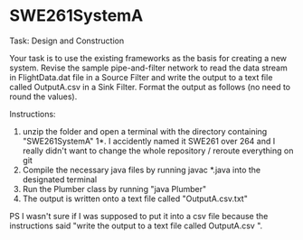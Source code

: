 # SWE261SystemA

Task: Design and Construction

Your task is to use the existing frameworks as the basis for creating a new system. Revise the sample pipe-and-filter network to read the data stream in FlightData.dat file in a Source Filter
and write the output to a text file called OutputA.csv in a Sink Filter. Format the output as follows (no need to round the values). 


Instructions:

1. unzip the folder and open a terminal with the directory containing "SWE261SystemA"
1*. I accidently named it SWE261 over 264 and I really didn't want to change the whole repository / reroute everything on git
2. Compile the necessary java files by running javac *.java into the designated terminal
3. Run the Plumber class by running "java Plumber"
4. The output is written onto a text file called "OutputA.csv.txt"

PS I wasn't sure if I was supposed to put it into a csv file because the instructions said "write the output to a text file called OutputA.csv ". 

 

